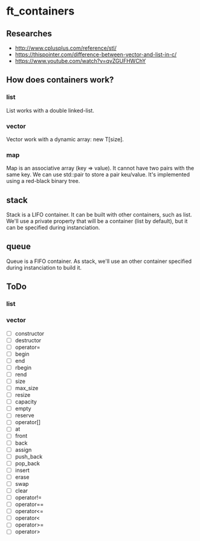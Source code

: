# ft_containers

## Researches

- http://www.cplusplus.com/reference/stl/
- https://thispointer.com/difference-between-vector-and-list-in-c/
- https://www.youtube.com/watch?v=qvZGUFHWChY

## How does containers work?

### list

List works with a double linked-list.

### vector

Vector work with a dynamic array: new T[size].

### map

Map is an associative array (key => value). It cannot have two pairs with the same key.
We can use std::pair to store a pair keu/value.
It's implemented using a red-black binary tree.

## stack

Stack is a LIFO container. It can be built with other containers, such as list.
We'll use a private property that will be a container (list by default), but it can be specified during instanciation.

## queue

Queue is a FIFO container. As stack, we'll use an other container specified during instanciation to build it.

## ToDo

### list

### vector

- [ ] constructor
- [ ] destructor
- [ ] operator=
- [ ] begin
- [ ] end
- [ ] rbegin
- [ ] rend
- [ ] size
- [ ] max_size
- [ ] resize
- [ ] capacity
- [ ] empty
- [ ] reserve
- [ ] operator[]
- [ ] at
- [ ] front
- [ ] back
- [ ] assign
- [ ] push_back
- [ ] pop_back
- [ ] insert
- [ ] erase
- [ ] swap
- [ ] clear
- [ ] operator!=
- [ ] operator==
- [ ] operator<=
- [ ] operator<
- [ ] operator>=
- [ ] operator>
